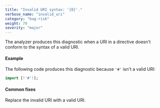 ```yaml
---
title: "Invalid URI syntax: '{0}'."
verbose_name: "invalid_uri"
category: "bug-risk"
weight: 70
severity: "major"
---
```

The analyzer produces this diagnostic when a URI in a directive doesn't
conform to the syntax of a valid URI.

#### Example

The following code produces this diagnostic because `'#'` isn't a valid
URI:

```dart
import [!'#'!];
```

#### Common fixes

Replace the invalid URI with a valid URI.
